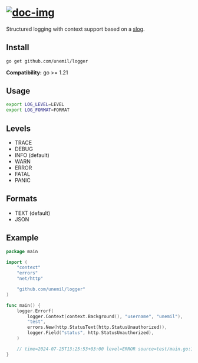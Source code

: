 # [![doc-img]][doc]

Structured logging with context support based on a [slog][slog-doc].

## Install

```sh
go get github.com/unemil/logger
```

**Compatibility:** go >= 1.21

## Usage

```sh
export LOG_LEVEL=LEVEL
export LOG_FORMAT=FORMAT
```

## Levels

- TRACE
- DEBUG
- INFO (default)
- WARN
- ERROR
- FATAL
- PANIC

## Formats

- TEXT (default)
- JSON

## Example

```go
package main

import (
	"context"
	"errors"
	"net/http"

	"github.com/unemil/logger"
)

func main() {
	logger.Errorf(
		logger.Context(context.Background(), "username", "unemil"),
		"test",
		errors.New(http.StatusText(http.StatusUnauthorized)),
		logger.Field("status", http.StatusUnauthorized),
	)

	// time=2024-07-25T13:25:53+03:00 level=ERROR source=test/main.go:12 msg=test error=Unauthorized status=401 username=unemil
}
```

[doc-img]: https://pkg.go.dev/badge/github.com/unemil/logger
[doc]: https://pkg.go.dev/github.com/unemil/logger
[slog-doc]: https://pkg.go.dev/log/slog
